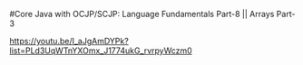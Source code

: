 #Core Java with OCJP/SCJP: Language Fundamentals Part-8 || Arrays Part-3

https://youtu.be/I_aJgAmDYPk?list=PLd3UqWTnYXOmx_J1774ukG_rvrpyWczm0
